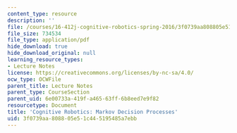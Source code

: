 ```yaml
---
content_type: resource
description: ''
file: /courses/16-412j-cognitive-robotics-spring-2016/3f0739aa808805e51c445195485a7ebb_16-412s16ResourceFile.pdf
file_size: 734534
file_type: application/pdf
hide_download: true
hide_download_original: null
learning_resource_types:
- Lecture Notes
license: https://creativecommons.org/licenses/by-nc-sa/4.0/
ocw_type: OCWFile
parent_title: Lecture Notes
parent_type: CourseSection
parent_uid: 6e00733a-419f-a465-63ff-6b8eed7e9f82
resourcetype: Document
title: 'Cognitive Robotics: Markov Decision Processes'
uid: 3f0739aa-8088-05e5-1c44-5195485a7ebb
---
```

